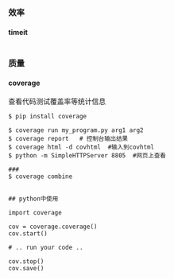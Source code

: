 ### 效率

#### timeit

```

```



### 质量

#### coverage

查看代码测试覆盖率等统计信息

```
$ pip install coverage

$ coverage run my_program.py arg1 arg2
$ coverage report   # 控制台输出结果
$ coverage html -d covhtml  #输入到covhtml
$ python -m SimpleHTTPServer 8805  #网页上查看

### 
$ coverage combine


## python中使用

import coverage

cov = coverage.coverage()
cov.start()

# .. run your code ..

cov.stop()
cov.save()
```



